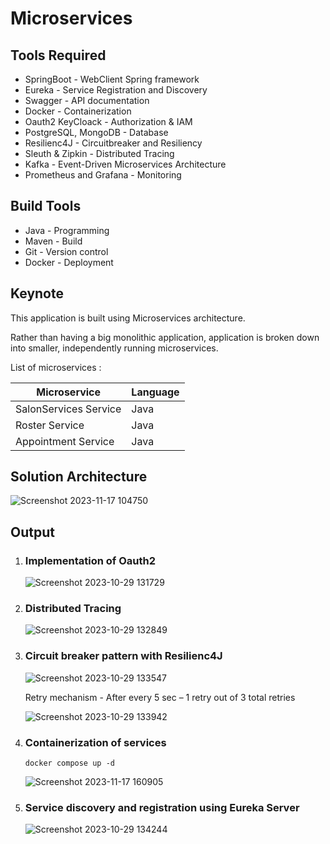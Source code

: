 # Microservices

## Tools Required 
- SpringBoot - WebClient Spring framework
- Eureka - Service Registration and Discovery
- Swagger - API documentation
- Docker - Containerization
- Oauth2 KeyCloack - Authorization & IAM
- PostgreSQL, MongoDB - Database
- Resilienc4J - Circuitbreaker and Resiliency
- Sleuth & Zipkin - Distributed Tracing
- Kafka - Event-Driven Microservices Architecture
- Prometheus and Grafana - Monitoring
  

## Build Tools
- Java - Programming
- Maven - Build
- Git - Version control
- Docker - Deployment

## Keynote

This application is built using Microservices architecture.

Rather than having a big monolithic application, application is broken down into smaller, independently running microservices.

List of microservices : 

| Microservice           | Language      | 
| -------------          | ------------- |  
| SalonServices Service  |   Java        |
| Roster Service         |   Java        |
| Appointment Service    |   Java        |

## Solution Architecture
![Screenshot 2023-11-17 104750](https://github.com/aditi55/Microservices/assets/67974030/4f6ab687-fc7d-452d-83f4-67c8adac21be)

## Output

1. ### Implementation of Oauth2
   
   ![Screenshot 2023-10-29 131729](https://github.com/aditi55/Microservices/assets/67974030/4700ebdf-c70c-4d1b-8e9a-ed844e0ca3ed)

2. ### Distributed Tracing

   ![Screenshot 2023-10-29 132849](https://github.com/aditi55/Microservices/assets/67974030/28a9b935-f9dd-4f77-893a-a8962599983d)

3. ### Circuit breaker pattern with Resilienc4J

   ![Screenshot 2023-10-29 133547](https://github.com/aditi55/Microservices/assets/67974030/ba835de3-e0f0-4eb2-b6d2-9d261305365a)

   Retry mechanism - After every 5 sec – 1 retry out of 3 total retries

   ![Screenshot 2023-10-29 133942](https://github.com/aditi55/Microservices/assets/67974030/19445ef9-a255-481f-a1aa-2a9d6cba3871)

4. ### Containerization of services
   
   
   ```
   docker compose up -d
   ```
   
   ![Screenshot 2023-11-17 160905](https://github.com/aditi55/Microservices/assets/67974030/de076e0f-f1d6-4f91-868f-4602c0976435)



6. ###  Service discovery and registration using Eureka Server

   ![Screenshot 2023-10-29 134244](https://github.com/aditi55/Microservices/assets/67974030/449cddd5-4daa-4e88-93af-9650712fe58d)

